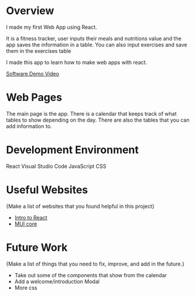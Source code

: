 # Overview

I made my first Web App using React.

It is a fitness tracker, user inputs their meals and nutritions value and the app saves the information in a table. You can also input exercises and save them in the exercises table

I made this app to learn how to make web apps with react.


[Software Demo Video](https://www.youtube.com/watch?v=CIl40jsOwKU)

# Web Pages

The main page is the app. There is a calendar that keeps track of what tables to show depending on the day. There are also the tables that you can add information to.

# Development Environment

React
Visual Studio Code
JavaScript
CSS

# Useful Websites

{Make a list of websites that you found helpful in this project}
* [Intro to React](https://reactjs.org/tutorial/tutorial.html)
* [MUI core](https://mui.com/core/)

# Future Work

{Make a list of things that you need to fix, improve, and add in the future.}
* Take out some of the components that show from the calendar
* Add a welcome/introduction Modal
* More css
